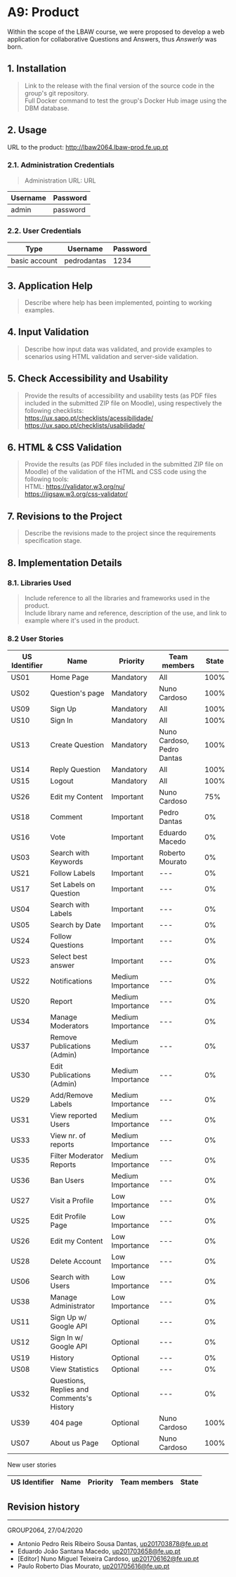 # A9: Product

Within the scope of the LBAW course, we were proposed to develop a web application for collaborative Questions and Answers, thus _Answerly_ was born. 

## 1. Installation

> Link to the release with the final version of the source code in the group's git repository.  
> Full Docker command to test the group's Docker Hub image using the DBM database.  

## 2. Usage

URL to the product: http://lbaw2064.lbaw-prod.fe.up.pt  

### 2.1. Administration Credentials

> Administration URL: URL  

| Username | Password |
| -------- | -------- |
| admin    | password |

### 2.2. User Credentials

| Type          | Username    | Password |
| ------------- | ----------- | -------- |
| basic account | pedrodantas | 1234     |

## 3. Application Help

> Describe where help has been implemented, pointing to working examples.  

## 4. Input Validation

> Describe how input data was validated, and provide examples to scenarios using HTML validation and server-side validation.  

## 5. Check Accessibility and Usability

> Provide the results of accessibility and usability tests (as PDF files included in the submitted ZIP file on Moodle), using respectively the following checklists:  
> https://ux.sapo.pt/checklists/acessibilidade/  
> https://ux.sapo.pt/checklists/usabilidade/  

## 6. HTML & CSS Validation

> Provide the results (as PDF files included in the submitted ZIP file on Moodle) of the validation of the HTML and CSS code using the following tools:  
> HTML: https://validator.w3.org/nu/  
> https://jigsaw.w3.org/css-validator/  

## 7. Revisions to the Project

> Describe the revisions made to the project since the requirements specification stage.  

## 8. Implementation Details

### 8.1. Libraries Used

> Include reference to all the libraries and frameworks used in the product.  
> Include library name and reference, description of the use, and link to example where it's used in the product.  

### 8.2 User Stories  

| US Identifier | Name            | Priority  | Team members                              | State  |
| ------------- | -------         | ----------| ----------------------------------------- | ------ |
| US01   | Home Page       | Mandatory | All |  100%  |
| US02   | Question's page | Mandatory | Nuno Cardoso |  100%  | 
| US09   | Sign Up         | Mandatory | All |  100%  |
| US10   | Sign In         | Mandatory | All |  100%  | 
| US13   | Create Question | Mandatory | Nuno Cardoso, Pedro Dantas|  100%  |
| US14   | Reply Question  | Mandatory | All |  100%  |
| US15   | Logout  | Mandatory | All |  100%  | 
| US26   | Edit my Content | Important | Nuno Cardoso |  75%   |
| US18   | Comment |  Important  | Pedro Dantas | 0% |
| US16   | Vote |   Important   | Eduardo Macedo | 0%|
| US03   | Search with Keywords | Important | Roberto Mourato | 0% |
| US21   | Follow Labels | Important   | --- | 0% |
| US17   | Set Labels on Question | Important | ---  | 0% |
| US04   | Search with Labels | Important     |  --- | 0% |
| US05   | Search by Date | Important | --- | 0% |
| US24   | Follow Questions  | Important |  --- | 0% | 
| US23   | Select best answer | Important | --- | 0% |
| US22   | Notifications | Medium Importance   | --- | 0% |
| US20   | Report | Medium Importance   |  --- | 0% |
| US34   | Manage Moderators     | Medium Importance     | ---  | 0% |
| US37   | Remove Publications (Admin) | Medium Importance     | --- | 0% |
| US30   | Edit Publications (Admin)   | Medium Importance     | --- | 0% |
| US29   | Add/Remove Labels   | Medium Importance     | --- | 0% |
| US31   | View reported Users | Medium Importance   | --- | 0% |
| US33   | View nr. of reports | Medium Importance | --- | 0% |
| US35   | Filter Moderator Reports     | Medium Importance     | --- | 0% |
| US36   | Ban Users           | Medium Importance   | --- | 0% |
| US27   | Visit a Profile          | Low Importance      | --- | 0% |
| US25   | Edit Profile Page | Low Importance | --- | 0% |
| US26   | Edit my Content  | Low Importance      | ---  | 0% |
| US28   | Delete Account  | Low Importance      | --- | 0% |
| US06   | Search with Users | Low Importance | ---   | 0% |
| US38   | Manage Administrator | Low Importance     | --- | 0% |
| US11   | Sign Up w/ Google API   | Optional      | --- | 0% |
| US12   | Sign In w/ Google API   | Optional      | --- | 0% |
| US19   | History    | Optional | ---  | 0% |
| US08   | View Statistics     | Optional | --- | 0% |
| US32   | Questions, Replies and Comments's History | Optional | --- | 0% |
| US39          | 404 page        | Optional  | Nuno Cardoso |  100%  | 
| US07   | About us Page   | Optional  | Nuno Cardoso|  100%  | 



New user stories 

| US Identifier | Name            | Priority  | Team members                              | State  |
| ------------- | -------         | ----------| ----------------------------------------- | ------ |


## Revision history

***
GROUP2064, 27/04/2020
 
- Antonio Pedro Reis Ribeiro Sousa Dantas, up201703878@fe.up.pt
- Eduardo João Santana Macedo, up201703658@fe.up.pt
- [Editor] Nuno Miguel Teixeira Cardoso, up201706162@fe.up.pt
- Paulo Roberto Dias Mourato, up201705616@fe.up.pt